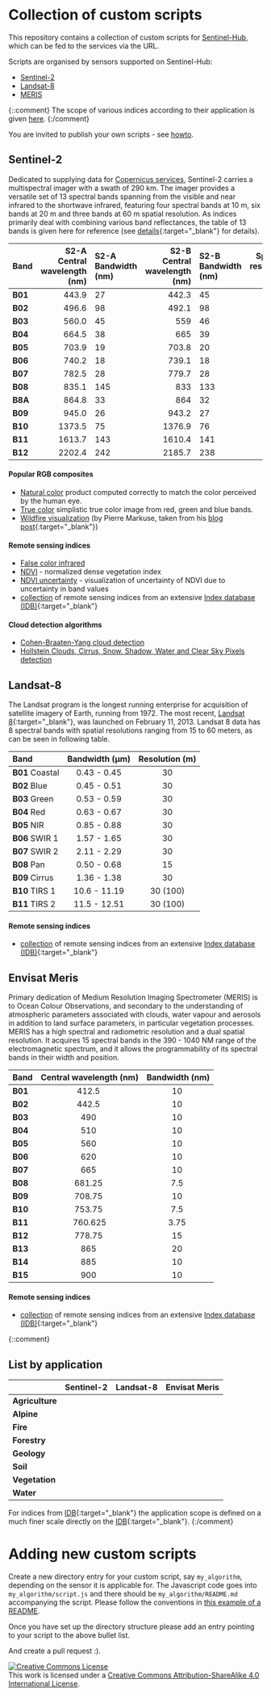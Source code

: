 # Collection of custom scripts
This repository contains a collection of custom scripts for [Sentinel-Hub](https://www.sentinel-hub.com/), which can be fed to the services via the URL.

Scripts are organised by sensors supported on Sentinel-Hub:
  - [Sentinel-2](#sentinel-2)
  - [Landsat-8](#landsat-8)
  - [MERIS](#meris)

{::comment}
The scope of various indices according to their application is given [here](#applications).
{:/comment}

You are invited to publish your own scripts - see [howto](#howto).

## <a name="sentinel-2"></a>Sentinel-2
Dedicated to supplying data for [Copernicus services](http://www.esa.int/Our_Activities/Observing_the_Earth/Copernicus/Sentinel-2), Sentinel-2 carries a multispectral imager with a swath of 290 km. The imager provides a versatile set of 13 spectral bands spanning from the visible and near infrared to the shortwave infrared, featuring four spectral bands at 10 m, six bands at 20 m and three bands at 60 m spatial resolution. As indices primarily deal with combining various band reflectances, the table of 13 bands is given here for reference (see [details](https://sentinel.esa.int/web/sentinel/technical-guides/sentinel-2-msi/msi-instrument){:target="_blank"} for details).

|Band | S2-A Central wavelength (nm)|S2-A Bandwidth (nm)|S2-B Central wavelength (nm)|S2-B Bandwidth (nm)|Spatial resolution (m)|
|:-- | ----:|:---- | ----:|:---- |:----:|
|**B01**|443.9|27|442.3|45|60|
|**B02**|496.6|98|492.1|98|10|
|**B03**|560.0|45|559|46|10|
|**B04**|664.5|38|665|39|10|
|**B05**|703.9|19|703.8|20|20|
|**B06**|740.2|18|739.1|18|20|
|**B07**|782.5|28|779.7|28|20|
|**B08**|835.1|145|833|133|10|
|**B8A**|864.8|33|864|32|20|
|**B09**|945.0|26|943.2|27|60|
|**B10**|1373.5|75|1376.9|76|60|
|**B11**|1613.7|143|1610.4|141|20|
|**B12**|2202.4|242|2185.7|238|20|


#### Popular RGB composites
 - [Natural color](sentinel-2/natural_color) product computed correctly to match the color perceived by the human eye.
 - [True color](sentinel-2/true_color) simplistic true color image from red, green and blue bands.
 - [Wildfire visualization](sentinel-2/markuse_fire) (by Pierre Markuse, taken from his [blog post](https://pierre-markuse.net/2017/08/07/visualizing-wildfires-sentinel-2-imagery-eo-browser/){:target="_blank"})

#### Remote sensing indices
 - [False color infrared](sentinel-2/false_color_infrared)
 - [NDVI](sentinel-2/ndvi) - normalized dense vegetation index
 - [NDVI uncertainty](sentinel-2/ndvi_uncertainty) - visualization of uncertainty of NDVI due to uncertainty in band values
 - [collection](sentinel-2/indexdb) of remote sensing indices from an extensive [Index database (IDB)](http://www.indexdatabase.de/){:target="_blank"}

#### Cloud detection algorithms
 - [Cohen-Braaten-Yang cloud detection](sentinel-2/cby_cloud_detection/)
 - [Hollstein Clouds, Cirrus, Snow, Shadow, Water and Clear Sky Pixels detection](sentinel-2/hollstein)


## <a name="landsat-8"></a>Landsat-8
The Landsat program is the longest running enterprise for acquisition of satellite imagery of Earth, running from 1972. The most recent, [Landsat 8](http://landsat.usgs.gov/landsat8.php){:target="_blank"}, was launched on February 11, 2013. Landsat 8 data has 8 spectral bands with spatial resolutions ranging from 15 to 60 meters, as can be seen in following table.

|		Band 	|	Bandwidth (µm)	|	Resolution (m)	|
|:-- |:----:|:----:|
|	**B01** Coastal |	0.43 - 0.45	|	30	|
|	**B02** Blue	|	0.45 - 0.51	|	30	|
|	**B03** Green	|	0.53 - 0.59	|	30	|
|	**B04** Red	|	0.63 - 0.67	|	30	|
|	**B05** NIR	|	0.85 - 0.88	|	30	|
|	**B06** SWIR 1	|	1.57 - 1.65	|	30	|
|	**B07** SWIR 2	|	2.11 - 2.29	|	30	|
|	**B08** Pan	|	0.50 - 0.68	|	15	|
|	**B09** Cirrus	|	1.36 - 1.38	|	30	|
|	**B10** TIRS 1	|	10.6 - 11.19	|	30 (100)	|
|	**B11** TIRS 2	|	11.5 - 12.51	|	30 (100)	|

#### Remote sensing indices
  - [collection](landsat-8/indexdb) of remote sensing indices from an extensive [Index database (IDB)](http://www.indexdatabase.de/){:target="_blank"}


## <a name="meris"></a>Envisat Meris
Primary dedication of Medium Resolution Imaging Spectrometer (MERIS) is to Ocean Colour Observations, and secondary to the understanding of atmospheric parameters associated with clouds, water vapour and aerosols in addition to land surface parameters, in particular vegetation processes. MERIS has a high spectral and radiometric resolution and a dual spatial resolution. It acquires 15 spectral bands in the 390 - 1040 NM range of the electromagnetic spectrum, and it allows the programmability of its spectral bands in their width and position.

|	Band	|	Central wavelength (nm)	|	Bandwidth (nm)	|
|:-- |:----:|:----:|
|	**B01**	|	412.5 	|	10 	|
|	**B02**	|	442.5 	|	10 	|
|	**B03**	|	490 	|	10 	|
|	**B04**	|	510 	|	10 	|
|	**B05**	|	560 	|	10 	|
|	**B06**	|	620 	|	10 	|
|	**B07**	|	665 	|	10 	|
|	**B08**	|	681.25 	|	7.5 	|
|	**B09**	|	708.75 	|	10 	|
|	**B10**	|	753.75 	|	7.5 	|
|	**B11**	|	760.625	|	3.75 	|
|	**B12**	|	778.75 	|	15 	|
|	**B13**	|	865 	|	20 	|
|	**B14**	|	885 	|	10 	|
|	**B15**	|	900 	|	10 	|

#### Remote sensing indices
  - [collection](modis/indexdb) of remote sensing indices from an extensive [Index database (IDB)](http://www.indexdatabase.de/){:target="_blank"}

{::comment}
## <a name="application"></a>List by application
|               | Sentinel-2    | Landsat-8       | Envisat Meris  |
| ------------- |:-------------:| :-------------: | :-------------:|
| **Agriculture** |  | | |
| **Alpine**      |  | | |
| **Fire**        |  | | |
| **Forestry**    |  | | |
| **Geology**     |  | | |
| **Soil**        |  | |  |
| **Vegetation**  |  | |  |
| **Water**       |  | |  |  |

For indices from [IDB](http://www.indexdatabase.de/){:target="_blank"} the application scope is defined on a much finer scale directly on the [IDB](http://www.indexdatabase.de/){:target="_blank"}.
{:/comment}

# <a name="howto"></a>Adding new custom scripts
 Create a new directory entry for your custom script, say `my_algorithm`, depending on the sensor it is applicable for. The Javascript code goes into `my_algorithm/script.js` and there should be `my_algorithm/README.md` accompanying the script. Please follow the conventions in [this example of a README](sentinel-2/cby_cloud_detection/README.md).

  Once you have set up the directory structure please add an entry pointing to your script to the above bullet list.

  And create a pull request :).


<a rel="license" href="http://creativecommons.org/licenses/by-sa/4.0/">
<img alt="Creative Commons License" style="border-width:0" src="https://i.creativecommons.org/l/by-sa/4.0/88x31.png" /></a>
<br />
This work is licensed under a <a rel="license" href="http://creativecommons.org/licenses/by-sa/4.0/">Creative Commons Attribution-ShareAlike 4.0 International License</a>.
